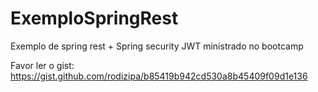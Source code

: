 # ExemploSpringRest

Exemplo de spring rest + Spring security JWT ministrado no bootcamp

Favor ler o gist: https://gist.github.com/rodizipa/b85419b942cd530a8b45409f09d1e136
